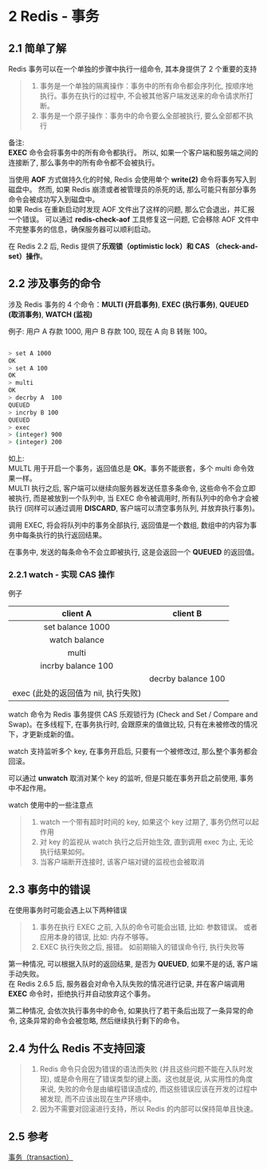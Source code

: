 # 2 Redis - 事务

## 2.1 简单了解

Redis 事务可以在一个单独的步骤中执行一组命令, 其本身提供了 2 个重要的支持
> 1. 事务是一个单独的隔离操作：事务中的所有命令都会序列化, 按顺序地执行。事务在执行的过程中, 不会被其他客户端发送来的命令请求所打断。
> 2. 事务是一个原子操作：事务中的命令要么全部被执行, 要么全部都不执行


备注:  
**EXEC** 命令会将事务中的所有命令都执行。 所以, 如果一个客户端和服务端之间的连接断了, 那么事务中的所有命令都不会被执行。  

当使用 **AOF** 方式做持久化的时候, Redis 会使用单个 **write(2)** 命令将事务写入到磁盘中。
然而, 如果 Redis 崩溃或者被管理员的杀死的话, 那么可能只有部分事务命令会被成功写入到磁盘中。  
如果 Redis 在重新启动时发现 AOF 文件出了这样的问题, 那么它会退出，并汇报一个错误。
可以通过 **redis-check-aof** 工具修复这一问题, 它会移除 AOF 文件中不完整事务的信息，确保服务器可以顺利启动。

在 Redis 2.2 后, Redis 提供了**乐观锁（optimistic lock）和 CAS （check-and-set）操作**。

## 2.2 涉及事务的命令

涉及 Redis 事务的 4 个命令：**MULTI (开启事务)**, **EXEC (执行事务)**, **QUEUED (取消事务)**, **WATCH (监视)**


例子: 用户 A 存款 1000, 用户 B 存款 100, 现在 A 向 B 转账 100。

```sh

> set A 1000
OK
> set A 100
OK
> multi
OK
> decrby A  100
QUEUED
> incrby B 100
QUEUED
> exec
> (integer) 900
> (integer) 200

```

如上:   
MULTL 用于开启一个事务，返回值总是 **OK**。事务不能嵌套，多个 multi 命令效果一样。  
MULTI 执行之后, 客户端可以继续向服务器发送任意多条命令, 这些命令不会立即被执行, 而是被放到一个队列中, 当 EXEC 命令被调用时, 所有队列中的命令才会被执行 (同样可以通过调用 **DISCARD**, 客户端可以清空事务队列, 并放弃执行事务)。

调用 EXEC, 将会将队列中的事务全部执行, 返回值是一个数组, 数组中的内容为事务中每条执行的执行返回结果。

在事务中, 发送的每条命令不会立即被执行, 这是会返回一个 **QUEUED** 的返回值。

### 2.2.1 watch - 实现 CAS 操作

例子

| client A    |  client B|
| :-:   | :-: |
| set balance 1000|  |
| watch balance |   |
| multi |   | 
| incrby balance 100 | |
|    |  decrby balance 100|
| exec (此处的返回值为 nil, 执行失败) |   |

watch 命令为 Redis 事务提供 CAS 乐观锁行为 (Check and Set / Compare and Swap)。在多线程下, 在事务执行时, 会跟原来的值做比较, 只有在未被修改的情况下，才更新成新的值。

watch 支持监听多个 key, 在事务开启后, 只要有一个被修改过, 那么整个事务都会回滚。

可以通过 **unwatch** 取消对某个 key 的监听, 但是只能在事务开启之前使用, 事务中不起作用。

watch 使用中的一些注意点  
> 1. watch 一个带有超时时间的 key, 如果这个 key 过期了, 事务仍然可以起作用
> 2. 对 key 的监视从 watch 执行之后开始生效, 直到调用 exec 为止, 无论执行结果如何。
> 3. 当客户端断开连接时, 该客户端对键的监视也会被取消

## 2.3 事务中的错误

在使用事务时可能会遇上以下两种错误
> 1. 事务在执行 EXEC 之前, 入队的命令可能会出错, 比如: 参数错误。 或者应用本身的错误, 比如: 内存不够等。
> 2. EXEC 执行失败之后, 报错。 如前期输入的错误命令行, 执行失败等

第一种情况, 可以根据入队时的返回结果, 是否为 **QUEUED**, 如果不是的话, 客户端手动失败。  
在 Redis 2.6.5 后, 服务器会对命令入队失败的情况进行记录, 并在客户端调用 **EXEC** 命令时，拒绝执行并自动放弃这个事务。

第二种情况, 会依次执行事务中的命令, 如果执行了若干条后出现了一条异常的命令, 这条异常的命令会被忽略, 然后继续执行剩下的命令。

## 2.4 为什么 Redis 不支持回滚
> 1. Redis 命令只会因为错误的语法而失败 (并且这些问题不能在入队时发现), 或是命令用在了错误类型的键上面。这也就是说, 从实用性的角度来说, 失败的命令是由编程错误造成的, 而这些错误应该在开发的过程中被发现, 而不应该出现在生产环境中。
> 2. 因为不需要对回滚进行支持，所以 Redis 的内部可以保持简单且快速。


## 2.5 参考
[事务（transaction）](http://redisdoc.com/topic/transaction.html)